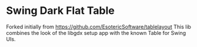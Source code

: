 # Swing Dark Flat Table

Forked initially from https://github.com/EsotericSoftware/tablelayout
This lib combines the look of the libgdx setup app with the known Table for Swing UIs.
